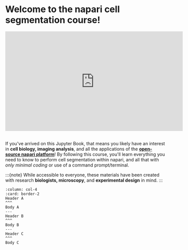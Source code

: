 # Welcome to the napari cell segmentation course!

<center><iframe width="560" height="315" src="https://www.youtube.com/embed/VXdFOcBCto4" title="YouTube video player" frameborder="0" allow="accelerometer; autoplay; clipboard-write; encrypted-media; gyroscope; picture-in-picture" allowfullscreen></iframe></center> <br>

If you've arrived on this Jupyter Book, that means you likely have an interest in **cell biology, imaging analysis**, and all the applications of the [**open-source napari platform**](https://www.napari.org)! By following this course, you'll learn everything you need to know to perform cell segmentation within napari, and all that with *only minimal coding* or use of a command prompt/terminal. 

:::{note}
While accessible to everyone, these materials have been created with research **biologists, microscopy**, and **experimental design** in mind. 
:::

````{panels}
:column: col-4
:card: border-2
Header A
^^^
Body A
---
Header B
^^^
Body B
---
Header C
^^^
Body C
````


